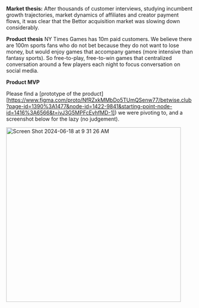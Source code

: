 **Market thesis:** 
After thousands of customer interviews, studying incumbent growth trajectories, market dynamics of affiliates and creator payment flows, it was clear that the Bettor acquisition market was slowing down considerably.

**Product thesis**
NY Times Games has 10m paid customers. We believe there are 100m sports fans who do not bet because they do not want to lose money, but would enjoy games that accompany games (more intensive than fantasy sports). So free-to-play, free-to-win games that centralized conversation around a few players each night to focus conversation on social media.

**Product MVP**

Please find a [prototype of the product][https://www.figma.com/proto/NfRZxkMMbDo5TUmQSenw77/betwise.club?page-id=1390%3A1477&node-id=1422-9841&starting-point-node-id=1416%3A6566&t=ivJ3G5MPFcEvhfMD-1]) we were pivoting to, and a screenshot below for the lazy (no judgement).

<img width="470" alt="Screen Shot 2024-06-18 at 9 31 26 AM" src="https://github.com/brentdx/portfolio/assets/96794824/f91849d4-ddb2-4de1-85ce-46d1db6ecc11">
